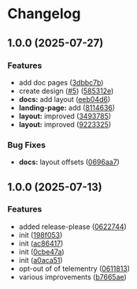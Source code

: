 # Changelog

## 1.0.0 (2025-07-27)


### Features

* add doc pages ([3dbbc7b](https://github.com/dark-orchid/dark-orchid.github.io/commit/3dbbc7b5f8412d1fd31c7a406cde102e57cae71f))
* create design ([#5](https://github.com/dark-orchid/dark-orchid.github.io/issues/5)) ([585312e](https://github.com/dark-orchid/dark-orchid.github.io/commit/585312ef163b86da0d56cc0cf23dfb635838849a))
* **docs:** add layout ([eeb04d6](https://github.com/dark-orchid/dark-orchid.github.io/commit/eeb04d63730e88659cce185039cc33b5b9ed0667))
* **landing-page:** add ([8114636](https://github.com/dark-orchid/dark-orchid.github.io/commit/811463633da60ce6d67eeb0358596c51de9b095f))
* **layout:** improved ([3493785](https://github.com/dark-orchid/dark-orchid.github.io/commit/3493785bcad7dbdb9a4c177949add5ddc78f6208))
* **layout:** improved ([9223325](https://github.com/dark-orchid/dark-orchid.github.io/commit/9223325c24e173ffd4247a7fa21e8c764a9d83e0))


### Bug Fixes

* **docs:** layout offsets ([0696aa7](https://github.com/dark-orchid/dark-orchid.github.io/commit/0696aa70ef53c0bd512d8e0b508f1107a3187787))

## 1.0.0 (2025-07-13)


### Features

* added release-please ([0622744](https://github.com/dark-orchid/dark-orchid.github.io/commit/06227440c00f20baf4b60238f3c762b9ed07a1d3))
* init ([198f053](https://github.com/dark-orchid/dark-orchid.github.io/commit/198f05386a98592437d138074d2f019db028b799))
* init ([ac86417](https://github.com/dark-orchid/dark-orchid.github.io/commit/ac864178168e1eb7f06fbded205dd35d6c418877))
* init ([0cbe47a](https://github.com/dark-orchid/dark-orchid.github.io/commit/0cbe47a787fa096018d3081d1dbbeebdaf825ff1))
* init ([a0aca51](https://github.com/dark-orchid/dark-orchid.github.io/commit/a0aca51f71c8ca560b4f3393619768ba34b33c8f))
* opt-out of of telementry ([0611813](https://github.com/dark-orchid/dark-orchid.github.io/commit/0611813db0c3c4c6ebc94980e9efdf4519ebfd26))
* various improvements ([b7665ae](https://github.com/dark-orchid/dark-orchid.github.io/commit/b7665ae6e1f43b5f233e9268fa2f1b25e23d1ee9))

